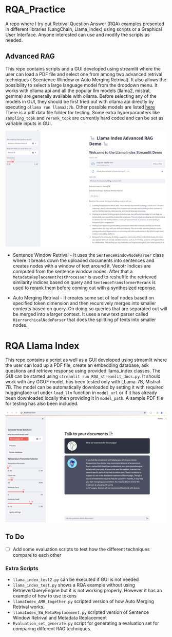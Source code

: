 # RQA_Practice
A repo where I try out Retrival Question Answer (RQA) examples presented in different libraries (LangChain, Llama_index) using scripts or a Graphical User Interface. Anyone interested can use and modify the scripts as needed.

## Advanced RAG
This repo contains scripts and a GUI developed using streamlit where the user can load a PDF file and select one from among two advanced retrival techniques ( Scentence Window or Auto Merging Retrival). It also allows the possibility to select a large language model from the dropdown menu. It works with ollama api and all the popular llm models (llama2, mistral, gemma)  are generally available with ollama. Before selecting any of the models in GUI, they should be first tried out with ollama api directly by executing `ollama run llama2:7b`. Other possible models are listed [here](https://ollama.com/library) There is a pdf data file folder for testing. Some extra hyperparamters like `sampling_topk` and `rerank_topk` are currently hard coded and can be set as variable inputs in GUI.

![screenshot](./AdvancedRAG/data/Screenshot%202024-02-26%20161518.png)

- Sentence Window Retrival - It uses the `SentenceWindowNodeParser` class where it breaks down the uploaded documents into sentences and creates nodes with a window of text around it. Vecotr Indices are computed from the sentence window nodes. After that a `MetadataReplacementPostProcessor` is used to reshuffle the retrieved similarity indices based on query and `SentenceTransformerRerank` is used to rerank them before coming out with a synthesized reponse.

- Auto Merging Retrival - It creates some set of leaf nodes based on specified token dimension and then recursively merges into smaller contexts based on query. On doing so queries that are separated out will be merged into a larger context. It uses a new text parser called `HierrarchicalNodeParser` that does the splitting pf texts into smaller nodes.


# RQA Llama Index

This repo contains a script as well as a GUI developed using streamlit where the user can load up a PDF file, create an embedding database, ask questions and retrieve response using provided llama_index classes. The GUI can be started using `streamlit run RQA_streamlit_docs.py`. It should work with any GGUF model, has been tested only with LLama-7B, Mistral-7B. The model can be automatically downloaded by setting it with required huggingface url under `load_llm` function in `model_url` or if it has already been downloaded locally then providing it in `model_path`. A sample PDF file for testing has also been included.

![screenshot](./RQA_Llama_index/images/GUI_Screenshot.png)

## To Do
- [ ] Add some evaluation scripts to test how the different techniques compare to each other


### Extra Scripts
* `llama_index_test2.py` can be executed if GUI is not needed
* `llama_index_test.py` shows a RQA example without using RetrieverQueryEngine but it is not working properly. However it has an example of how to use tokens
* `llamaIndex_AMR_together.py` scripted version of how Auto Merging Retrival works.
* `llamaIndex_SW_MetaReplacement.py` scripted version of Sentence Window Retrival and Metadata Replacement
* `Evaluation_set_generate.py` script for generating a evaluation set for comparing different RAG techniques.
